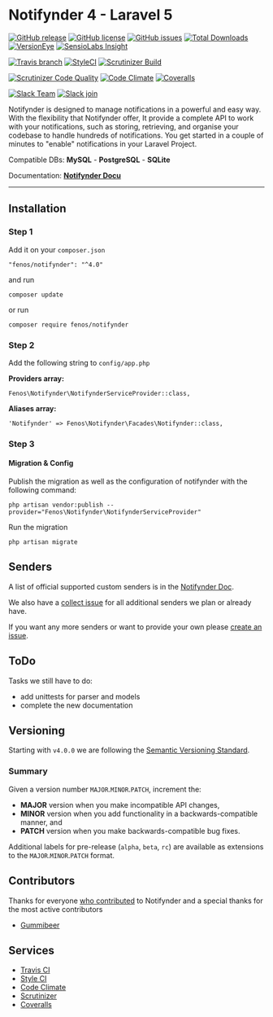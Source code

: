 # Notifynder 4 - Laravel 5

[![GitHub release](https://img.shields.io/github/release/fenos/Notifynder.svg?style=flat-square)](https://github.com/fenos/Notifynder/releases)
[![GitHub license](https://img.shields.io/badge/license-MIT-blue.svg?style=flat-square)](https://raw.githubusercontent.com/fenos/Notifynder/master/LICENSE)
[![GitHub issues](https://img.shields.io/github/issues/fenos/Notifynder.svg?style=flat-square)](https://github.com/fenos/Notifynder/issues)
[![Total Downloads](https://img.shields.io/packagist/dt/fenos/notifynder.svg?style=flat-square)](https://packagist.org/packages/fenos/notifynder)
[![VersionEye](https://www.versioneye.com/user/projects/5878c014a21fa90051522611/badge.svg?style=flat-square)](https://www.versioneye.com/user/projects/5878c014a21fa90051522611)
[![SensioLabs Insight](https://img.shields.io/sensiolabs/i/ef2a6768-337d-4a88-ae0b-8a0eb9621bf5.svg?style=flat-square&label=SensioLabs)](https://insight.sensiolabs.com/projects/ef2a6768-337d-4a88-ae0b-8a0eb9621bf5)

[![Travis branch](https://img.shields.io/travis/fenos/Notifynder/master.svg?style=flat-square&label=TravisCI)](https://travis-ci.org/fenos/Notifynder/branches)
[![StyleCI](https://styleci.io/repos/18425539/shield)](https://styleci.io/repos/18425539)
[![Scrutinizer Build](https://img.shields.io/scrutinizer/build/g/fenos/Notifynder.svg?style=flat-square&label=ScrutinizerCI)](https://scrutinizer-ci.com/g/fenos/Notifynder/?branch=master)

[![Scrutinizer Code Quality](https://img.shields.io/scrutinizer/g/fenos/Notifynder.svg?style=flat-square)](https://scrutinizer-ci.com/g/fenos/Notifynder/?branch=master)
[![Code Climate](https://img.shields.io/codeclimate/github/fenos/Notifynder.svg?style=flat-square)](https://codeclimate.com/github/fenos/Notifynder)
[![Coveralls](https://img.shields.io/coveralls/fenos/Notifynder.svg?style=flat-square)](https://coveralls.io/github/fenos/Notifynder)

[![Slack Team](https://img.shields.io/badge/slack-astrotomic-orange.svg?style=flat-square)](https://astrotomic.slack.com)
[![Slack join](https://img.shields.io/badge/slack-join-green.svg?style=social)](https://notifynder.signup.team)


Notifynder is designed to manage notifications in a powerful and easy way. With the flexibility that Notifynder offer, It provide a complete API to work with your notifications, such as storing, retrieving, and organise your codebase to handle hundreds of notifications. You get started in a couple of minutes to "enable" notifications in your Laravel Project.

Compatible DBs: **MySQL** - **PostgreSQL** - **SQLite**

Documentation: **[Notifynder Docu](http://notifynder.info)**

-----

## Installation

### Step 1

Add it on your `composer.json`

```
"fenos/notifynder": "^4.0"
```

and run 

```
composer update
```

or run

```
composer require fenos/notifynder
```


### Step 2

Add the following string to `config/app.php`

**Providers array:**

```
Fenos\Notifynder\NotifynderServiceProvider::class,
```

**Aliases array:**

```
'Notifynder' => Fenos\Notifynder\Facades\Notifynder::class,
```


### Step 3

#### Migration & Config

Publish the migration as well as the configuration of notifynder with the following command:

```
php artisan vendor:publish --provider="Fenos\Notifynder\NotifynderServiceProvider"
```

Run the migration

```
php artisan migrate
```

## Senders

A list of official supported custom senders is in the [Notifynder Doc](http).

We also have a [collect issue](https://github.com/fenos/Notifynder/issues/242) for all additional senders we plan or already have.

If you want any more senders or want to provide your own please [create an issue](https://github.com/fenos/Notifynder/issues/new?milestone=Senders).

## ToDo

Tasks we still have to do:

* add unittests for parser and models
* complete the new documentation

## Versioning

Starting with `v4.0.0` we are following the [Semantic Versioning Standard](http://semver.org).

### Summary

Given a version number `MAJOR`.`MINOR`.`PATCH`, increment the:

* **MAJOR** version when you make incompatible API changes,
* **MINOR** version when you add functionality in a backwards-compatible manner, and
* **PATCH** version when you make backwards-compatible bug fixes.

Additional labels for pre-release (`alpha`, `beta`, `rc`) are available as extensions to the `MAJOR`.`MINOR`.`PATCH` format.

## Contributors

Thanks for everyone [who contributed](https://github.com/fenos/Notifynder/graphs/contributors) to Notifynder and a special thanks for the most active contributors

- [Gummibeer](https://github.com/Gummibeer)

## Services

* [Travis CI](https://travis-ci.org/fenos/Notifynder)
* [Style CI](https://styleci.io/repos/18425539)
* [Code Climate](https://codeclimate.com/github/fenos/Notifynder)
* [Scrutinizer](https://scrutinizer-ci.com/g/fenos/Notifynder)
* [Coveralls](https://coveralls.io/github/fenos/Notifynder)
